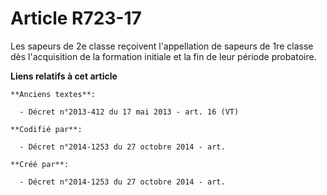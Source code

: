 # Article R723-17

Les sapeurs de 2e classe reçoivent l'appellation de sapeurs de 1re classe dès l'acquisition de la formation initiale et la
fin de leur période probatoire.

**Liens relatifs à cet article**

	**Anciens textes**:

	  - Décret n°2013-412 du 17 mai 2013 - art. 16 (VT)

	**Codifié par**:

	  - Décret n°2014-1253 du 27 octobre 2014 - art.

	**Créé par**:

	  - Décret n°2014-1253 du 27 octobre 2014 - art.
